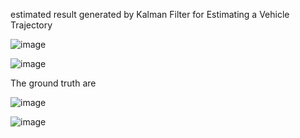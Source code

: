 estimated result generated by Kalman Filter for Estimating a Vehicle Trajectory

![image](https://github.com/anyuguo/State-Estimation-and-Localization-for-Self-Driving-Cars/blob/master/Estimating%20a%20Vehicle%20Trajectory/Estimated%20trajectory%201.JPG)


![image](https://github.com/anyuguo/State-Estimation-and-Localization-for-Self-Driving-Cars/blob/master/Estimating%20a%20Vehicle%20Trajectory/Estimated%20trajectory%202.JPG)

The ground truth are

![image](https://github.com/anyuguo/State-Estimation-and-Localization-for-Self-Driving-Cars/blob/master/Estimating%20a%20Vehicle%20Trajectory/gtruth.png)

![image](https://github.com/anyuguo/State-Estimation-and-Localization-for-Self-Driving-Cars/blob/master/Estimating%20a%20Vehicle%20Trajectory/gtruth2.png)
